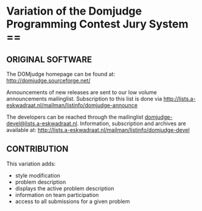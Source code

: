 # Variation of the Domjudge Programming Contest Jury System ==

## ORIGINAL SOFTWARE

The DOMjudge homepage can be found at:
http://domjudge.sourceforge.net/

Announcements of new releases are sent to our low volume announcements
mailinglist. Subscription to this list is done via
http://lists.a-eskwadraat.nl/mailman/listinfo/domjudge-announce

The developers can be reached through the mailinglist
domjudge-devel@lists.a-eskwadraat.nl. Information, subscription
and archives are available at:
http://lists.a-eskwadraat.nl/mailman/listinfo/domjudge-devel

## CONTRIBUTION

This variation adds:
- style modification
- problem description
- displays the active problem description
- information on team participation
- access to all submissions for a given problem
